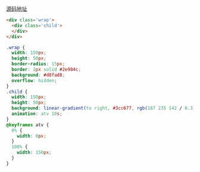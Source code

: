<!--
 * @FileDescription: 
 * @Author: wangzhichiao<https://github.com/wzc570738205>
 * @Date: 2021-08-20 09:36:16
 * @LastEditors: wangzhichiao<https://github.com/wzc570738205>
 * @LastEditTime: 2021-08-20 09:40:03
-->
<gradientprogressbar />

[源码地址](https://codepen.io/wzc570738205/pen/MWyVNBa)

```html
<div class='wrap'>
  <div class='child'>
  </div>
</div>
```

```css
.wrap {
  width: 150px;
  height: 50px;
  border-radius: 15px;
  border: 2px solid #2e984c;
  background: #d8fad8;
  overflow: hidden;
}
.child {
  width: 150px;
  height: 50px;
  background: linear-gradient(to right, #3cc677, rgb(187 235 142 / 0.3));
  animation: atv 10s;
}
@keyframes atv {
  0% {
    width: 0px;
  }
  100% {
    width: 150px;
  }
}
```